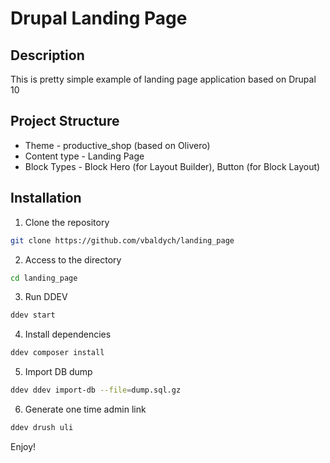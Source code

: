 # Drupal Landing Page
## Description
This is pretty simple example of landing page application based on Drupal 10

## Project Structure
- Theme - productive_shop (based on Olivero)
- Content type - Landing Page
- Block Types - Block Hero (for Layout Builder), Button (for Block Layout)

## Installation
1. Clone the repository
```bash
git clone https://github.com/vbaldych/landing_page
```
2. Access to the directory
```bash
cd landing_page
```

3. Run DDEV
```bash
ddev start
```

4. Install dependencies
```bash
ddev composer install
```

5. Import DB dump
```bash
ddev ddev import-db --file=dump.sql.gz
```

6. Generate one time admin link
```bash
ddev drush uli
```

Enjoy!